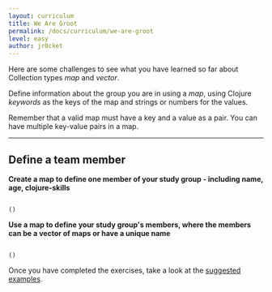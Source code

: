 ```yaml
---
layout: curriculum
title: We Are Groot
permalink: /docs/curriculum/we-are-groot
level: easy
author: jr0cket
---
```


Here are some challenges to see what you have learned so far about Collection types _map_ and _vector_.

Define information about the group you are in using a _map_, using Clojure _keywords_ as the keys of the map and strings or numbers for the values.

Remember that a valid map must have a key and a value as a pair.  You can have multiple key-value pairs in a map.

<hr />


## Define a team member 

**Create a map to define one member of your study group - including name, age, clojure-skills**

<!-- Using expression evaluation fix to make string appear as a value in klipse -->
<pre><code class="language-klipse" data-eval-context="expr">
()
</code></pre>


**Use a map to define your study group's members, where the members can be a vector of maps or have a unique name**

<!-- Using expression evaluation fix to make string appear as a value in klipse -->
<pre><code class="language-klipse" data-eval-context="expr">
()
</code></pre>

Once you have completed the exercises, take a look at the [suggested examples](https://gist.github.com/dffe60ca6e2dccb8e2ecd837d3b52da4).

